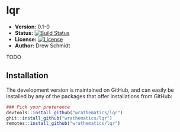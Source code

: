 # lqr

* **Version:** 0.1-0
* **Status:** [![Build Status](https://travis-ci.org/wrathematics/lqr.png)](https://travis-ci.org/wrathematics/lqr)
* **License:** [![License](http://img.shields.io/badge/license-BSD%202--Clause-orange.svg?style=flat)](http://opensource.org/licenses/BSD-2-Clause)
* **Author:** Drew Schmidt



TODO


## Installation

<!-- To install the R package, run:

```r
install.package("coop")
``` -->

The development version is maintained on GitHub, and can easily be installed by any of the packages that offer installations from GitHub:

```r
### Pick your preference
devtools::install_github("wrathematics/lqr")
ghit::install_github("wrathematics/lqr")
remotes::install_github("wrathematics/lqr")
```
